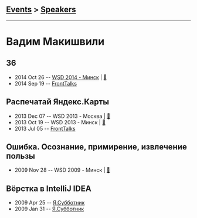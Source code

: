 ## [Events](../README.md) > [Speakers](../speakers.md)
---

# Вадим Макишвили

## 36
- 2014 Oct 26 -- [WSD 2014 - Минск](http://youtu.be/yRsT5wBSYZ0)  | [:notebook:](https://wsd.events/2014/10/26/pres/36/)  
- 2014 Sep 19 -- [FrontTalks](https://events.yandex.ru/lib/talks/2235/)    
## Распечатай Яндекс.Карты
- 2013 Dec 07 -- WSD 2013 - Москва  | [:notebook:](https://wsd.events/2013/12/07/pres/print-maps.pdf)  
- 2013 Oct 19 -- WSD 2013 - Минск  | [:notebook:](https://wsd.events/2013/10/19/pres/ya-maps.pdf)  
- 2013 Jul 05 -- [FrontTalks](https://events.yandex.ru/lib/talks/984/)    
## Ошибка. Осознание, примирение, извлечение пользы
- 2009 Nov 28 -- WSD 2009 - Минск  | [:notebook:](https://wsd.events/2009/11/28/pres/mistake.pdf)  
## Вёрстка в IntelliJ IDEA
- 2009 Apr 25 -- [Я.Субботник](https://events.yandex.ru/lib/talks/727/)    
- 2009 Jan 31 -- [Я.Субботник](https://events.yandex.ru/lib/talks/713/)    
